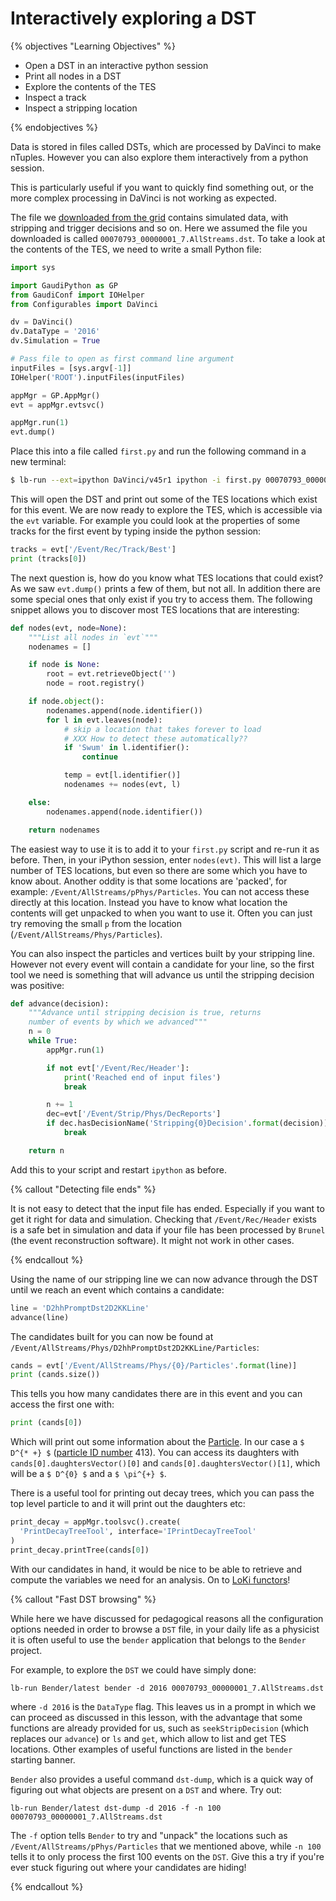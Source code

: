 # Interactively exploring a DST

{% objectives "Learning Objectives" %}

* Open a DST in an interactive python session
* Print all nodes in a DST
* Explore the contents of the TES
* Inspect a track
* Inspect a stripping location

{% endobjectives %} 

Data is stored in files called DSTs, which are processed
by DaVinci to make nTuples. However you can also explore
them interactively from a python session.

This is particularly useful if you want to quickly find
something out, or the more complex processing in DaVinci
is not working as expected.

The file we [downloaded from the grid](files-from-grid)
contains simulated data, with stripping and trigger decisions
and so on. Here we assumed the file you downloaded is called `00070793_00000001_7.AllStreams.dst`.
To take a look at the contents of the TES, we need to write a small
Python file:

```python
import sys

import GaudiPython as GP
from GaudiConf import IOHelper
from Configurables import DaVinci

dv = DaVinci()
dv.DataType = '2016'
dv.Simulation = True

# Pass file to open as first command line argument
inputFiles = [sys.argv[-1]]
IOHelper('ROOT').inputFiles(inputFiles)

appMgr = GP.AppMgr()
evt = appMgr.evtsvc()

appMgr.run(1)
evt.dump()
```

Place this into a file called `first.py` and run the following
command in a new terminal:

```bash
$ lb-run --ext=ipython DaVinci/v45r1 ipython -i first.py 00070793_00000001_7.AllStreams.dst
```

This will open the DST and print out some of the TES locations
which exist for this event. We are now ready to explore the TES,
which is accessible via the `evt` variable. For example you could
look at the properties of some tracks for the first event by typing
inside the python session:

```python
tracks = evt['/Event/Rec/Track/Best']
print (tracks[0])
```

The next question is, how do you know what TES locations that could
exist? As we saw `evt.dump()` prints a few of them, but not all. In
addition there are some special ones that only exist if you try to
access them. The following snippet allows you to discover most TES
locations that are interesting:

```python
def nodes(evt, node=None):
    """List all nodes in `evt`"""
    nodenames = []

    if node is None:
        root = evt.retrieveObject('')
        node = root.registry()

    if node.object():
        nodenames.append(node.identifier())
        for l in evt.leaves(node):
            # skip a location that takes forever to load
            # XXX How to detect these automatically??
            if 'Swum' in l.identifier():
                continue

            temp = evt[l.identifier()]
            nodenames += nodes(evt, l)

    else:
        nodenames.append(node.identifier())

    return nodenames
```

The easiest way to use it is to add it to your `first.py` script
and re-run it as before. Then, in your iPython session, enter `nodes(evt)`.
This will list a large number of TES locations, but even so there
are some which you have to know about. Another oddity is that some
locations are 'packed', for example: `/Event/AllStreams/pPhys/Particles`.
You can not access these directly at this location. Instead you
have to know what location the contents will get unpacked to when
you want to use it. Often you can just try removing the small `p`
from the location (`/Event/AllStreams/Phys/Particles`).

You can also inspect the particles and vertices built by your stripping
line. However not every event will contain a candidate for your line,
so the first tool we need is something that will advance us until
the stripping decision was positive:

```python
def advance(decision):
    """Advance until stripping decision is true, returns
    number of events by which we advanced"""
    n = 0
    while True:
        appMgr.run(1)

        if not evt['/Event/Rec/Header']:
            print('Reached end of input files')
            break

        n += 1
        dec=evt['/Event/Strip/Phys/DecReports']
        if dec.hasDecisionName('Stripping{0}Decision'.format(decision)):
            break

    return n
```

Add this to your script and restart `ipython` as before.

{% callout "Detecting file ends" %}

It is not easy to detect that the input file has ended. Especially
if you want to get it right for data and simulation. Checking that
`/Event/Rec/Header` exists is a safe bet in simulation and data if
your file has been processed by `Brunel` (the event reconstruction
software). It might not work in other cases.

{% endcallout %} 

Using the name of our stripping line we can now advance through the
DST until we reach an event which contains a candidate:

```python
line = 'D2hhPromptDst2D2KKLine'
advance(line)
```

The candidates built for you can now be found at `/Event/AllStreams/Phys/D2hhPromptDst2D2KKLine/Particles`:

```python
cands = evt['/Event/AllStreams/Phys/{0}/Particles'.format(line)]
print (cands.size())
```

This tells you how many candidates there are in this event and you can access the first
one with:

```python
print (cands[0])
```

Which will print out some information about the [Particle](https://lhcb-doxygen.web.cern.ch/lhcb-doxygen/davinci/latest/d0/d13/class_l_h_cb_1_1_particle.html). In our case a `$ D^{* +} $` ([particle ID number](http://pdg.lbl.gov/2019/reviews/rpp2018-rev-monte-carlo-numbering.pdf) 413). You can access its daughters with
`cands[0].daughtersVector()[0]` and `cands[0].daughtersVector()[1]`,
which will be a `$ D^{0} $` and a `$ \pi^{+} $`.

There is a useful tool for printing out decay trees, which you can
pass the top level particle to and it will print out the daughters etc:

```python
print_decay = appMgr.toolsvc().create(
  'PrintDecayTreeTool', interface='IPrintDecayTreeTool'
)
print_decay.printTree(cands[0])
```

With our candidates in hand, it would be nice to be able to retrieve and
compute the variables we need for an analysis. On to [LoKi
functors](loki-functors)!

{% callout "Fast DST browsing" %}

While here we have discussed for pedagogical reasons all the configuration
options needed in order to browse a `DST` file, in your daily life as a
physicist it is often useful to use the `bender` application that belongs to
the `Bender` project.

For example, to explore the `DST` we could have simply done:

```
lb-run Bender/latest bender -d 2016 00070793_00000001_7.AllStreams.dst
```

where `-d 2016` is the `DataType` flag.
This leaves us in a prompt in which we can proceed as discussed in this
lesson, with the advantage that some functions are already provided
for us, such as `seekStripDecision` (which replaces our `advance`) or
`ls` and `get`, which allow to list and get TES locations.
Other examples of useful functions are listed in the `bender` starting
banner.

`Bender` also provides a useful command `dst-dump`, which is a quick way of
figuring out what objects are present on a `DST` and where. Try out:
```
lb-run Bender/latest dst-dump -d 2016 -f -n 100 00070793_00000001_7.AllStreams.dst
```
The `-f` option tells `Bender` to try and "unpack" the locations such as
`/Event/AllStreams/pPhys/Particles` that we mentioned above, while `-n 100`
tells it to only process the first 100 events on the `DST`.
Give this a try if you're ever stuck figuring out where your candidates are hiding!

{% endcallout %} 
